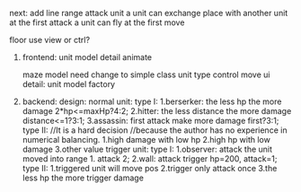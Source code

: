 next: add line range attack unit
      a unit can exchange place with another unit at the first attack
      a unit can fly at the first move

floor use view or ctrl?


1. frontend:
	unit model detail
	animate

	maze model need change to simple class
	unit type control move ui detail:
		unit model factory

2. backend:
	design:
		normal unit:
            type I:
                1.berserker: the less hp the more damage
                            2*hp<=maxHp?4:2;
                2.hitter: the less distance the more damage
                            distance<=1?3:1;
                3.assassin: first attack make more damage 
                            first?3:1;
            type II:
                 //It is a hard decision
                 //because the author has no experience in numerical balancing.
                1.high damage with low hp
                2.high hp with low damage
                3.other value
		trigger unit:
            type I:
                1.observer: attack the unit moved into range 1.
                           attack 2;
                2.wall: attack trigger
                           hp=200, attack=1;
            type II: 
                1.triggered unit will move pos
                2.trigger only attack once
                3.the less hp the more trigger damage




